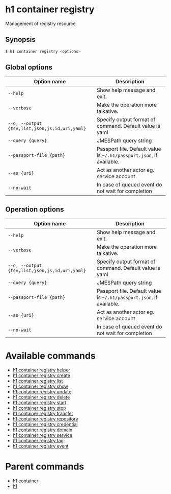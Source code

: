 
# h1 container registry

Management of registry resource

## Synopsis

```bash
$ h1 container registry <options>
```

## Global options

| Option name                                        | Description                                                              |
| -------------------------------------------------- | ------------------------------------------------------------------------ |
| ```--help```                                       | Show help message and exit.                                              |
| ```--verbose```                                    | Make the operation more talkative.                                       |
| ```--o, --output {tsv,list,json,js,id,uri,yaml}``` | Specify output format of command. Default value is yaml                  |
| ```--query {query}```                              | JMESPath query string                                                    |
| ```--passport-file {path}```                       | Passport file. Default value is ```~/.h1/passport.json```, if available. |
| ```--as {uri}```                                   | Act as another actor eg. service account                                 |
| ```--no-wait```                                    | In case of queued event do not wait for completion                       |

## Operation options

| Option name                                        | Description                                                              |
| -------------------------------------------------- | ------------------------------------------------------------------------ |
| ```--help```                                       | Show help message and exit.                                              |
| ```--verbose```                                    | Make the operation more talkative.                                       |
| ```--o, --output {tsv,list,json,js,id,uri,yaml}``` | Specify output format of command. Default value is yaml                  |
| ```--query {query}```                              | JMESPath query string                                                    |
| ```--passport-file {path}```                       | Passport file. Default value is ```~/.h1/passport.json```, if available. |
| ```--as {uri}```                                   | Act as another actor eg. service account                                 |
| ```--no-wait```                                    | In case of queued event do not wait for completion                       |

# Available commands

* [h1 container registry helper](./helper/README.md)
* [h1 container registry create](./create/README.md)
* [h1 container registry list](./list/README.md)
* [h1 container registry show](./show/README.md)
* [h1 container registry update](./update/README.md)
* [h1 container registry delete](./delete/README.md)
* [h1 container registry start](./start/README.md)
* [h1 container registry stop](./stop/README.md)
* [h1 container registry transfer](./transfer/README.md)
* [h1 container registry repository](./repository/README.md)
* [h1 container registry credential](./credential/README.md)
* [h1 container registry domain](./domain/README.md)
* [h1 container registry service](./service/README.md)
* [h1 container registry tag](./tag/README.md)
* [h1 container registry event](./event/README.md)

# Parent commands

* [h1 container](./../README.md)
* [h1](./../../README.md)
